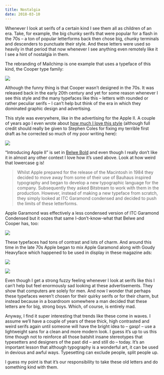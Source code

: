 ```yaml
---
title: Nostalgia
date: 2018-03-10
---
```


Whenever I look at serifs of a certain kind I see them all as children of an era. Take, for example, the big chunky serifs that were popular for a flash in the 70s – a ton of popular letterforms back then chose big, chunky terminals and descenders to punctuate their style. And these letters were used so heavily in that period that now whenever I see anything even remotely like it I see a hint of nostalgia in them.

The rebranding of Mailchimp is one example that uses a typeface of this kind, the Cooper type family:

![](https://buttondown.s3.us-west-2.amazonaws.com/images/e40509fa-167a-4bab-8c04-3240ec010785.jpg)

Although the funny thing is that Cooper wasn’t designed in the 70s. It was released back in the early 20th century and yet for some reason whenever I see this style and the many typefaces like this – letters with rounded or rather peculiar serifs – I can’t help but think of the era in which they dominated graphic design and advertising.

This style was everywhere, like in the advertising for the Apple II. A couple of years ago I even wrote about [how much I love this style](https://fontsinuse.com/uses/2176/apple-advertising-of-the-1970s-80s) (although full credit should really be given to Stephen Coles for fixing my terrible first draft as he corrected so much of my poor writing here):

![](https://buttondown.s3.us-west-2.amazonaws.com/images/54f59223-5012-4c24-915f-a08b99591375.jpeg)

“Introducing Apple II” is set in [Belwe Bold](https://fontsinuse.com/typefaces/226/belwe) and even though I really don’t like it in almost any other context I love how it’s used above. Look at how weird that lowercase g is!

> Whilst Apple prepared for the release of the Macintosh in 1984 they decided to move away from some of their use of Bauhaus inspired typography and began to develop a new typographic language for the company. Subsequently they asked Bitstream to work with them in the production. However, instead of making a new typeface from scratch, they simply looked at ITC Garamond condensed and decided to push the limits of these letterforms.

Apple Garamond was effectively a less condensed version of ITC Garamond Condensed but it oozes that same I-don’t-know-what that Belwe and Cooper has, too:

![](https://buttondown.s3.us-west-2.amazonaws.com/images/f7791e5c-b0d3-4db2-b941-b98b3ddd6424.png)

These typefaces had tons of contrast and lots of charm. And around this time in the late 70s Apple began to mix Apple Garamond along with Goudy Heavyface which happened to be used in display in these magazine ads:

![](https://buttondown.s3.us-west-2.amazonaws.com/images/6683671c-1db5-4e14-9362-91c9f020746e.jpeg)

![](https://buttondown.s3.us-west-2.amazonaws.com/images/fb0cf224-512f-4bcf-9d0a-52c55be2325b.jpeg)

Even though I get a strong fuzzy feeling whenever I look at serifs like this I can’t help but feel enormously sad looking at these advertisements. They show that computers are solely for men. And now I wonder that perhaps these typefaces weren’t chosen for their quirky serifs or for their charm, but instead because in a boardroom somewhere a man decided that these letters are for big, strong boys. Which, of course, is entirely mad.

Anyway, I find it super interesting that trends like these come in waves. I assume we’ll have a couple of years of these thick, high contrasted and weird serifs again until someone will have the bright idea to – gasp! – use a lightweight sans for a clean and more modern look. I guess it’s up to us this time though not to reinforce all those batshit insane stereotypes that typesetters and designers of the past did – and still do – today. It’s an important lesson that although typography is a wonderful art, it can be used in devious and awful ways. Typesetting can exclude people, split people up.

I guess my point is that it’s our responsibility to take these old letters and do something kind with them.

